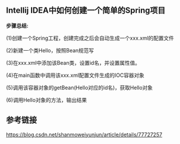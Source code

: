 Intellij IDEA中如何创建一个简单的Spring项目
--

**步骤总结:**

(1)创建一个Spring工程，创建完成之后会自动生成一个xxx.xml的配置文件

(2)新建一个类Hello，按照Bean规范写

(3)在xxx.xml中添加该Bean类，设置id名，并设置属性值。

(4)在main函数中调用该xxx.xml配置文件生成的IOC容器对象

(5)调用该容器对象的getBean(Hello对应的id名)，获取Hello对象

(6)调用Hello对象的方法，输出结果


参考链接
--
https://blog.csdn.net/shanmoweiyunjun/article/details/77727257
